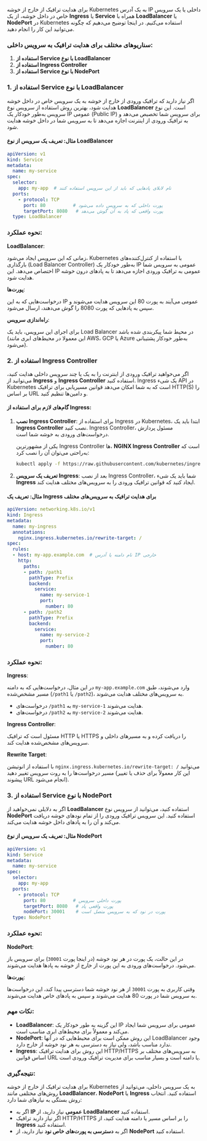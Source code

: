 برای هدایت ترافیک از خارج از خوشه Kubernetes به یک آدرس IP داخلی یا یک سرویس خاص در داخل خوشه، از یک **Ingress** یا **Service** همراه با **LoadBalancer** یا **NodePort** در Kubernetes استفاده می‌کنیم. در اینجا توضیح می‌دهیم که چگونه می‌توانید این کار را انجام دهید.

### سناریوهای مختلف برای هدایت ترافیک به سرویس داخلی:

1. **استفاده از Service با نوع LoadBalancer**
2. **استفاده از Ingress Controller**
3. **استفاده از Service با نوع NodePort**

### 1. **استفاده از Service با نوع LoadBalancer**

اگر نیاز دارید که ترافیک ورودی از خارج از خوشه به یک سرویس خاص در داخل خوشه هدایت شود، بهترین روش استفاده از سرویس نوع **LoadBalancer** است. این نوع سرویس به‌طور خودکار یک IP عمومی (Public IP) برای سرویس شما تخصیص می‌دهد و به ترافیک ورودی از اینترنت اجازه می‌دهد تا به سرویس شما در داخل خوشه هدایت شود.

#### مثال: تعریف یک سرویس از نوع LoadBalancer

```yaml
apiVersion: v1
kind: Service
metadata:
  name: my-service
spec:
  selector:
    app: my-app  # نام لابلای پادهایی که باید از این سرویس استفاده کنند
  ports:
    - protocol: TCP
      port: 80          # پورت داخلی که به سرویس داده می‌شود
      targetPort: 8080   # پورت واقعی که پاد به آن گوش می‌دهد
  type: LoadBalancer
```

### نحوه عملکرد:

 **LoadBalancer**:
   
 زمانی که این سرویس ایجاد می‌شود، Kubernetes با استفاده از کنترل‌کننده‌های بارگذاری (Load Balancer Controller) به‌طور خودکار یک IP عمومی به سرویس شما اختصاص می‌دهد. این IP عمومی به ترافیک ورودی اجازه می‌دهد تا به پادهای درون خوشه هدایت شود.
   
 **پورت‌ها**:

  درخواست‌هایی که به این IP عمومی می‌آیند به پورت 80 این سرویس هدایت می‌شوند و سپس به پادهایی که پورت 8080 را گوش می‌دهند، ارسال می‌شود.

**راه‌اندازی سرویس**:

برای اجرای این سرویس، باید یک Load Balancer در محیط شما پیکربندی شده باشد (این معمولا در محیط‌های ابری مانند AWS، GCP یا Azure به‌طور خودکار پشتیبانی می‌شود).


### 2. **استفاده از Ingress Controller**

اگر می‌خواهید ترافیک ورودی از اینترنت را به یک یا چند سرویس داخلی هدایت کنید، می‌توانید از **Ingress** و **Ingress Controller** استفاده کنید. Ingress یک شیء API در Kubernetes است که به شما امکان می‌دهد قوانین مسیر‌یابی برای ترافیک HTTP(S) را بر اساس URL و دامین‌ها تنظیم کنید.

#### گام‌های لازم برای استفاده از Ingress:

1. **نصب Ingress Controller**: برای استفاده از Ingress در Kubernetes، ابتدا باید یک **Ingress Controller** نصب کنید. Ingress Controller، مسئول پردازش درخواست‌های ورودی به خوشه شما است.

   یکی از مشهورترین Ingress Controller ها، **NGINX Ingress Controller** است که به‌راحتی می‌توان آن را نصب کرد:

   ```bash
   kubectl apply -f https://raw.githubusercontent.com/kubernetes/ingress-nginx/main/deploy/static/provider/cloud/deploy.yaml
   ```

2. **تعریف یک سرویس Ingress**: بعد از نصب Ingress Controller، شما باید یک شیء **Ingress** ایجاد کنید که قوانین ترافیک ورودی را به سرویس‌های مختلف هدایت کند.

#### مثال: تعریف یک Ingress برای هدایت ترافیک به سرویس‌های مختلف

```yaml
apiVersion: networking.k8s.io/v1
kind: Ingress
metadata:
  name: my-ingress
  annotations:
    nginx.ingress.kubernetes.io/rewrite-target: /
spec:
  rules:
  - host: my-app.example.com  # نام دامنه یا آدرس IP خارجی
    http:
      paths:
      - path: /path1
        pathType: Prefix
        backend:
          service:
            name: my-service-1
            port:
              number: 80
      - path: /path2
        pathType: Prefix
        backend:
          service:
            name: my-service-2
            port:
              number: 80
```

### نحوه عملکرد:

 **Ingress**:
 
 در این مثال، درخواست‌هایی که به دامنه `my-app.example.com` وارد می‌شوند، طبق مسیر مشخص‌شده (`/path1` یا `/path2`)، به سرویس‌های مختلف هدایت می‌شوند.
   - درخواست‌های `/path1` به `my-service-1` هدایت می‌شوند.
   - درخواست‌های `/path2` به `my-service-2` هدایت می‌شوند.

 **Ingress Controller**: 
 
 مسئول است که ترافیک HTTP یا HTTPS را دریافت کرده و به مسیرهای داخلی و سرویس‌های مشخص‌شده هدایت کند.

 **Rewrite Target**:
 
 با استفاده از انوتیشن `nginx.ingress.kubernetes.io/rewrite-target: /` می‌توانید مسیر درخواست‌ها را به روت سرویس تغییر دهید (این کار معمولاً برای حذف یا تغییر پیشوند URL انجام می‌شود).

### 3. **استفاده از Service با نوع NodePort**

اگر به دلایلی نمی‌خواهید از **LoadBalancer** استفاده کنید، می‌توانید از سرویس نوع **NodePort** استفاده کنید. این سرویس ترافیک ورودی را از تمام نودهای خوشه دریافت می‌کند و آن را به پادهای داخل خوشه هدایت می‌کند.

#### مثال: تعریف یک سرویس از نوع NodePort

```yaml
apiVersion: v1
kind: Service
metadata:
  name: my-service
spec:
  selector:
    app: my-app
  ports:
    - protocol: TCP
      port: 80          # پورت داخلی سرویس
      targetPort: 8080   # پورت واقعی پاد
      nodePort: 30001    # پورت در نود که به سرویس متصل است
  type: NodePort
```

### نحوه عملکرد:


**NodePort**: 

در این حالت، یک پورت در هر نود خوشه (در اینجا پورت `30001`) برای سرویس باز می‌شود. درخواست‌های ورودی به این پورت از خارج از خوشه به پادها هدایت می‌شوند.
   

**پورت‌ها**:

وقتی کاربری به پورت `30001` از هر نود خوشه شما دسترسی پیدا کند، این درخواست‌ها به سرویس شما در پورت 80 هدایت می‌شوند و سپس به پادهای خاص هدایت می‌شوند.

### نکات مهم:

- **LoadBalancer**: این گزینه به طور خودکار یک IP عمومی برای سرویس شما ایجاد می‌کند و معمولاً برای محیط‌های ابری مناسب است.
- **NodePort**: این روش ممکن است برای محیط‌هایی که در آنها LoadBalancer وجود ندارد مناسب باشد، ولی نیاز به دسترسی به هر نود خوشه از خارج دارد.
- **Ingress**: این روش برای هدایت ترافیک HTTP/HTTPS به سرویس‌های مختلف بر اساس قوانین URL یا دامنه است و بسیار مناسب برای مدیریت ترافیک ورودی است.

### نتیجه‌گیری:

برای هدایت ترافیک از خارج از خوشه Kubernetes به یک سرویس داخلی، می‌توانید از روش‌های مختلفی مانند **LoadBalancer**، **NodePort** یا **Ingress** استفاده کنید. انتخاب روش بستگی به نیازهای شما دارد:
- اگر به **IP عمومی** نیاز دارید، از **LoadBalancer** استفاده کنید.
- اگر نیاز دارید ترافیک HTTP/HTTPS را بر اساس مسیر یا دامنه هدایت کنید، از **Ingress** استفاده کنید.
- اگر به **دسترسی به پورت‌های خاص نود** نیاز دارید، از **NodePort** استفاده کنید.
